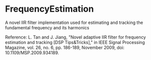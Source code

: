 # FrequencyEstimation
A novel IIR filter implementation used for estimating and tracking the fundamental frequency and its harmonics


Reference: L. Tan and J. Jiang, "Novel adaptive IIR filter for frequency estimation and tracking [DSP Tips&Tricks]," in IEEE Signal Processing Magazine, vol. 26, no. 6, pp. 186-189, November 2009, doi: 10.1109/MSP.2009.934189.

